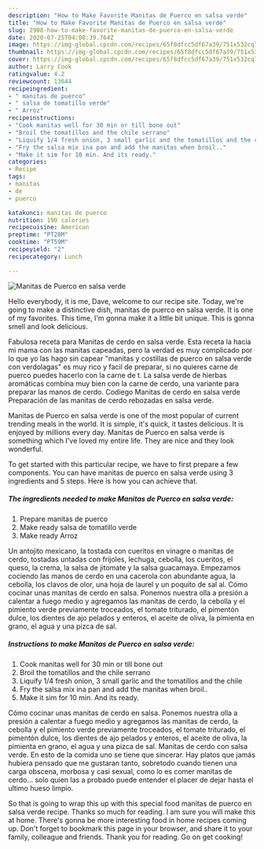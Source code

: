 ```yaml
---
description: "How to Make Favorite Manitas de Puerco en salsa verde"
title: "How to Make Favorite Manitas de Puerco en salsa verde"
slug: 2908-how-to-make-favorite-manitas-de-puerco-en-salsa-verde
date: 2020-07-25T04:08:39.764Z
image: https://img-global.cpcdn.com/recipes/65f8dfcc5df67a39/751x532cq70/manitas-de-puerco-en-salsa-verde-recipe-main-photo.jpg
thumbnail: https://img-global.cpcdn.com/recipes/65f8dfcc5df67a39/751x532cq70/manitas-de-puerco-en-salsa-verde-recipe-main-photo.jpg
cover: https://img-global.cpcdn.com/recipes/65f8dfcc5df67a39/751x532cq70/manitas-de-puerco-en-salsa-verde-recipe-main-photo.jpg
author: Larry Cook
ratingvalue: 4.2
reviewcount: 13644
recipeingredient:
- " manitas de puerco"
- " salsa de tomatillo verde"
- " Arroz"
recipeinstructions:
- "Cook manitas well for 30 min or till bone out"
- "Broil the tomatillos and the chile serrano"
- "Liquify 1/4 fresh onion, 3 small garlic and the tomatillos and the chile"
- "Fry the salsa mix ina pan and add the manitas when broil.."
- "Make it sim for 10 min. And its ready."
categories:
- Recipe
tags:
- manitas
- de
- puerco

katakunci: manitas de puerco 
nutrition: 190 calories
recipecuisine: American
preptime: "PT28M"
cooktime: "PT59M"
recipeyield: "2"
recipecategory: Lunch

---
```



![Manitas de Puerco en salsa verde](https://img-global.cpcdn.com/recipes/65f8dfcc5df67a39/751x532cq70/manitas-de-puerco-en-salsa-verde-recipe-main-photo.jpg)

Hello everybody, it is me, Dave, welcome to our recipe site. Today, we're going to make a distinctive dish, manitas de puerco en salsa verde. It is one of my favorites. This time, I'm gonna make it a little bit unique. This is gonna smell and look delicious.

Fabulosa receta para Manitas de cerdo en salsa verde. Esta receta la hacia mi mama con las manitas capeadas, pero la verdad es muy complicado por lo que yo las hago sin capear &#34;manitas y costillas de puerco en salsa verde con verdolagas&#34; es muy rico y facil de preparar, si no quieres carne de puerco puedes hacerlo con la carne de t. La salsa verde de hierbas aromáticas combina muy bien con la carne de cerdo, una variante para preparar las manos de cerdo. Codiego Manitas de cerdo en salsa verde Preparación de las manitas de cerdo rebozadas en salsa verde.

Manitas de Puerco en salsa verde is one of the most popular of current trending meals in the world. It is simple, it's quick, it tastes delicious. It is enjoyed by millions every day. Manitas de Puerco en salsa verde is something which I've loved my entire life. They are nice and they look wonderful.


To get started with this particular recipe, we have to first prepare a few components. You can have manitas de puerco en salsa verde using 3 ingredients and 5 steps. Here is how you can achieve that.

<!--inarticleads1-->

##### The ingredients needed to make Manitas de Puerco en salsa verde:

1. Prepare  manitas de puerco
1. Make ready  salsa de tomatillo verde
1. Make ready  Arroz


Un antojito mexicano, la tostada con cueritos en vinagre o manitas de cerdo, tostadas untadas con frijoles, lechuga, cebolla, los cueritos, el queso, la crema, la salsa de jitomate y la salsa guacamaya. Empezamos cociendo las manos de cerdo en una cacerola con abundante agua, la cebolla, los clavos de olor, una hoja de laurel y un poquito de sal al. Cómo cocinar unas manitas de cerdo en salsa. Ponemos nuestra olla a presión a calentar a fuego medio y agregamos las manitas de cerdo, la cebolla y el pimiento verde previamente troceados, el tomate triturado, el pimentón dulce, los dientes de ajo pelados y enteros, el aceite de oliva, la pimienta en grano, el agua y una pizca de sal. 

<!--inarticleads2-->

##### Instructions to make Manitas de Puerco en salsa verde:

1. Cook manitas well for 30 min or till bone out
1. Broil the tomatillos and the chile serrano
1. Liquify 1/4 fresh onion, 3 small garlic and the tomatillos and the chile
1. Fry the salsa mix ina pan and add the manitas when broil..
1. Make it sim for 10 min. And its ready.


Cómo cocinar unas manitas de cerdo en salsa. Ponemos nuestra olla a presión a calentar a fuego medio y agregamos las manitas de cerdo, la cebolla y el pimiento verde previamente troceados, el tomate triturado, el pimentón dulce, los dientes de ajo pelados y enteros, el aceite de oliva, la pimienta en grano, el agua y una pizca de sal. Manitas de cerdo con salsa verde. En esto de la comida uno se tiene que sincerar. Hay platos que jamás hubiera pensado que me gustaran tanto, sobretodo cuando tienen una carga obscena, morbosa y casi sexual, como lo es comer manitas de cerdo… solo quien las a probado puede entender el placer de dejar hasta el ultimo hueso limpio. 

So that is going to wrap this up with this special food manitas de puerco en salsa verde recipe. Thanks so much for reading. I am sure you will make this at home. There's gonna be more interesting food in home recipes coming up. Don't forget to bookmark this page in your browser, and share it to your family, colleague and friends. Thank you for reading. Go on get cooking!
